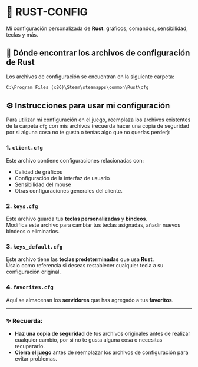 # 📂 **RUST-CONFIG**  
Mi configuración personalizada de **Rust**: gráficos, comandos, sensibilidad, teclas y más.

## 📍 **Dónde encontrar los archivos de configuración de Rust**  
Los archivos de configuración se encuentran en la siguiente carpeta:

```cmd
C:\Program Files (x86)\Steam\steamapps\common\Rust\cfg
```

## ⚙️ **Instrucciones para usar mi configuración**  
Para utilizar mi configuración en el juego, reemplaza los archivos existentes de la carpeta `cfg` con mis archivos (recuerda hacer una copia de seguridad por si alguna cosa no te gusta o tenías algo que no querías perder):

### 1. **`client.cfg`**  
Este archivo contiene configuraciones relacionadas con:  
- Calidad de gráficos  
- Configuración de la interfaz de usuario  
- Sensibilidad del mouse  
- Otras configuraciones generales del cliente.

### 2. **`keys.cfg`**  
Este archivo guarda tus **teclas personalizadas** y **bindeos**.  
Modifica este archivo para cambiar tus teclas asignadas, añadir nuevos bindeos o eliminarlos.

### 3. **`keys_default.cfg`**  
Este archivo tiene las **teclas predeterminadas** que usa **Rust**.  
Úsalo como referencia si deseas restablecer cualquier tecla a su configuración original.

### 4. **`favorites.cfg`**  
Aquí se almacenan los **servidores** que has agregado a tus **favoritos**.

---

### ✨ **Recuerda**:  
- **Haz una copia de seguridad** de tus archivos originales antes de realizar cualquier cambio, por si no te gusta alguna cosa o necesitas recuperarlo.  
- **Cierra el juego** antes de reemplazar los archivos de configuración para evitar problemas.
